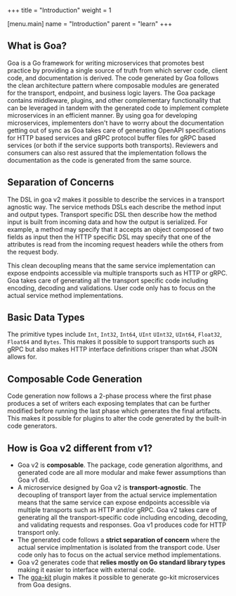+++ title = "Introduction" weight = 1

[menu.main] name = "Introduction" parent = "learn" +++

## What is Goa?

Goa is a Go framework for writing microservices that promotes best practice by providing a single source of truth from which server code, client code, and documentation is derived. The code generated by Goa follows the clean architecture pattern where composable modules are generated for the transport, endpoint, and business logic layers. The Goa package contains middleware, plugins, and other complementary functionality that can be leveraged in tandem with the generated code to implement complete microservices in an efficient manner. By using goa for developing microservices, implementers don't have to worry about the documentation getting out of sync as Goa takes care of generating OpenAPI specifications for HTTP based services and gRPC protocol buffer files for gRPC based services (or both if the service supports both transports). Reviewers and consumers can also rest assured that the implementation follows the documentation as the code is generated from the same source.

## Separation of Concerns

The DSL in goa v2 makes it possible to describe the services in a transport agnostic way. The service methods DSLs each describe the method input and output types. Transport specific DSL then describe how the method input is built from incoming data and how the output is serialized. For example, a method may specify that it accepts an object composed of two fields as input then the HTTP specific DSL may specify that one of the attributes is read from the incoming request headers while the others from the request body.

This clean decoupling means that the same service implementation can expose endpoints accessible via multiple transports such as HTTP or gRPC. Goa takes care of generating all the transport specific code including encoding, decoding and validations. User code only has to focus on the actual service method implementations.

## Basic Data Types

The primitive types include `Int`, `Int32`, `Int64`, `UInt` `UInt32`, `UInt64`, `Float32`, `Float64` and `Bytes`. This makes it possible to support transports such as gRPC but also makes HTTP interface definitions crisper than what JSON allows for.

## Composable Code Generation

Code generation now follows a 2-phase process where the first phase produces a set of writers each exposing templates that can be further modified before running the last phase which generates the final artifacts. This makes it possible for plugins to alter the code generated by the built-in code generators.

## How is Goa v2 different from v1?

* Goa v2 is **composable**. The package, code generation algorithms, and generated code are all more modular and make fewer assumptions than Goa v1 did.
* A microservice designed by Goa v2 is **transport-agnostic**. The decoupling of transport layer from the actual service implementation means that the same service can expose endpoints accessible via multiple transports such as HTTP and/or gRPC. Goa v2 takes care of generating all the transport-specific code including encoding, decoding, and validating requests and responses. Goa v1 produces code for HTTP transport only.
* The generated code follows a **strict separation of concern** where the actual service implmentation is isolated from the transport code. User code only has to focus on the actual service method implementations.
* Goa v2 generates code that **relies mostly on Go standard library types** making it easier to interface with external code.
* The [goa-kit](https://github.com/goadesign/plugins/tree/v3/goakit) plugin makes it possible to generate go-kit microservices from Goa designs.
